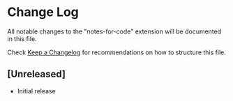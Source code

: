 # Change Log

All notable changes to the "notes-for-code" extension will be documented in this file.

Check [Keep a Changelog](http://keepachangelog.com/) for recommendations on how to structure this file.

## [Unreleased]

- Initial release